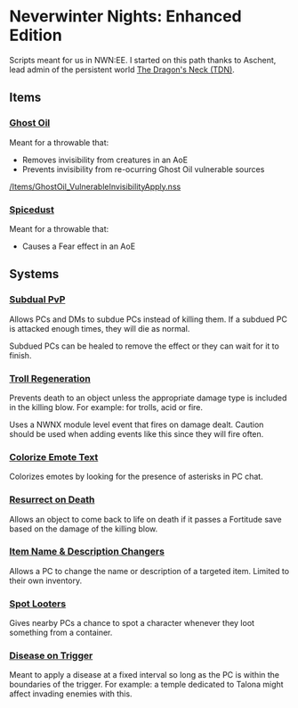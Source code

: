 # Neverwinter Nights: Enhanced Edition
Scripts meant for us in NWN:EE. I started on this path thanks to Aschent, lead admin of the persistent world [The Dragon's Neck (TDN)](https://tdn.boards.net/).

## Items

### [Ghost Oil](/Items/GhostOil_RemoveInvisibility.nss)

Meant for a throwable that:

- Removes invisibility from creatures in an AoE
- Prevents invisibility from re-ocurring Ghost Oil vulnerable sources

[/Items/GhostOil_VulnerableInvisibilityApply.nss](/Items/GhostOil_VulnerableInvisibilityApply.nss)

### [Spicedust](/Items/Spicedust_Fear_AoE.nss)

Meant for a throwable that:

- Causes a Fear effect in an AoE

## Systems

### [Subdual PvP](/Systems/Subdual_PvP)

Allows PCs and DMs to subdue PCs instead of killing them. If a subdued PC is attacked enough times, they will die as normal.

Subdued PCs can be healed to remove the effect or they can wait for it to finish.

### [Troll Regeneration](/Systems/Troll_Regeneration)

Prevents death to an object unless the appropriate damage type is included in the killing blow. For example: for trolls, acid or fire.

Uses a NWNX module level event that fires on damage dealt. Caution should be used when adding events like this since they will fire often.

### [Colorize Emote Text](/Systems/Colorize_Emote_Text)

Colorizes emotes by looking for the presence of asterisks in PC chat.

### [Resurrect on Death](/Systems/Resurrect_on_Death)

Allows an object to come back to life on death if it passes a Fortitude save based on the damage of the killing blow.

### [Item Name & Description Changers](/Systems/Item_Name_Description_Changers)

Allows a PC to change the name or description of a targeted item. Limited to their own inventory.

### [Spot Looters](/Systems/Spot_Looters/tdn_evt_ondist.nss)

Gives nearby PCs a chance to spot a character whenever they loot something from a container.

### [Disease on Trigger](/Systems/Disease_on_Trigger)

Meant to apply a disease at a fixed interval so long as the PC is within the boundaries of the trigger. For example: a temple dedicated to Talona might affect invading enemies with this.
